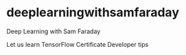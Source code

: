 # deeplearningwithsamfaraday

Deep Learning with Sam Faraday

Let us learn TensorFlow Certificate Developer tips
